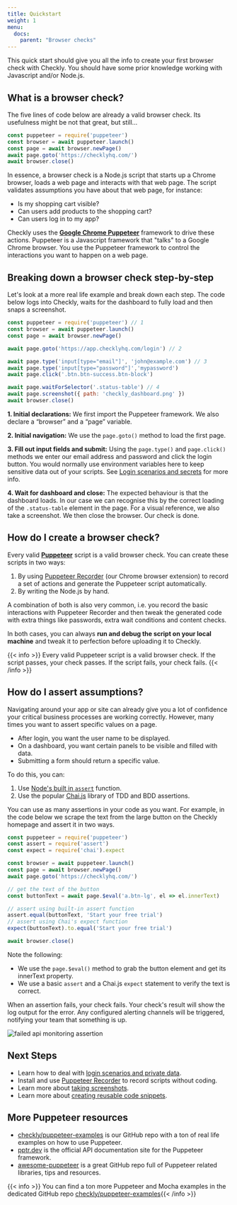 ```yaml
---
title: Quickstart
weight: 1
menu:
  docs:
    parent: "Browser checks"
---
```

This quick start should give you all the info to create your first browser check with Checkly. You should have some prior
knowledge working with Javascript and/or Node.js.

## What is a browser check?

The five lines of code below are already a valid browser check. Its usefulness might be not that great, but still...
 ```js
const puppeteer = require('puppeteer')
const browser = await puppeteer.launch()
const page = await browser.newPage()
await page.goto('https://checklyhq.com/')
await browser.close()
 ```
 
In essence, a browser check is a Node.js script that starts up a Chrome browser, loads a web page and interacts with that web page.
The script validates assumptions you have about that web page, for instance:

- Is my shopping cart visible?
- Can users add products to the shopping cart?
- Can users log in to my app?

Checkly uses the **[Google Chrome Puppeteer](https://github.com/GoogleChrome/puppeteer)** framework to drive these actions. 
Puppeteer is a Javascript framework that "talks" to a  Google Chrome browser. You use the Puppeteer framework to control the 
interactions you want to happen on a web page.

## Breaking down a browser check step-by-step

Let's look at a more real life example and break down each step. The code below logs into Checkly, waits for the dashboard
to fully load and then snaps a screenshot.

```js
const puppeteer = require('puppeteer') // 1
const browser = await puppeteer.launch()
const page = await browser.newPage()

await page.goto('https://app.checklyhq.com/login') // 2

await page.type('input[type="email"]', 'john@example.com') // 3
await page.type('input[type="password"]','mypassword')
await page.click('.btn.btn-success.btn-block')

await page.waitForSelector('.status-table') // 4
await page.screenshot({ path: 'checkly_dashboard.png' })
await browser.close()
```

**1. Initial declarations:** We first import the Puppeteer framework. We also declare a “browser” and a “page” variable.

**2. Initial navigation:** We use the `page.goto()` method to load the first page.

**3. Fill out input fields and submit:** Using the `page.type()` and `page.click()` methods we enter our email address and
password and click the login button. You would normally use environment variables here to keep sensitive data
out of your scripts. See [Login scenarios and secrets](/docs/browser-checks/login-and-secrets/) for more info.

**4. Wait for dashboard and close:** The expected behaviour is that the dashboard loads. In our case we can recognise this
by the correct loading of the `.status-table` element in the page. For a visual reference, we also take a screenshot.
We then close the browser. Our check is done.

## How do I create a browser check?

Every valid **[Puppeteer](https://github.com/GoogleChrome/puppeteer)** script is a valid browser check. You can create these scripts in two ways:

1. By using [Puppeteer Recorder](/puppeteer-recorder/) (our Chrome browser extension) to record a set of actions and generate the Puppeteer script automatically.
2. By writing the Node.js by hand. 

A combination of both is also very common, i.e. you record the basic interactions with Puppeteer Recorder and then tweak
the generated code with extra things like passwords, extra wait conditions and content checks.

In both cases, you can always **run and debug the script on your local machine** and tweak it to perfection before uploading it
to Checkly.


{{< info >}}  Every valid Puppeteer script is a valid browser check. If the script passes, your check passes. If the script fails, your check fails. {{< /info >}}


## How do I assert assumptions?

Navigating around your app or site can already give you a lot of confidence your critical business processes are working correctly.
However, many times you want to assert specific values on a page.

- After login, you want the user name to be displayed.
- On a dashboard, you want certain panels to be visible and filled with data.
- Submitting a form should return a specific value.

To do this, you can:

1. Use [Node's built in `assert`](https://nodejs.org/api/assert.html) function.
2. Use the popular [Chai.js](https://www.chaijs.com/) library of TDD and BDD assertions.

You can use as many assertions in your code as you want. For example, in the code below we scrape the text from the 
large button on the Checkly homepage and assert it in two ways.
 ```js
const puppeteer = require('puppeteer')
const assert = require('assert')
const expect = require('chai').expect

const browser = await puppeteer.launch()
const page = await browser.newPage()
await page.goto('https://checklyhq.com/')

// get the text of the button
const buttonText = await page.$eval('a.btn-lg', el => el.innerText)

// assert using built-in assert function
assert.equal(buttonText, 'Start your free trial') 
// assert using Chai's expect function
expect(buttonText).to.equal('Start your free trial') 

await browser.close()
 ```
Note the following:

- We use the `page.$eval()` method to grab the button element and get its innerText property.
- We use a basic `assert` and a Chai.js `expect` statement to verify the text is correct.

When an assertion fails, your check fails. Your check's result will show the log output for the error. Any configured 
alerting channels will be triggered, notifying your team that something is up.

![failed api monitoring assertion](/docs/images/browser-checks/failed_assertion.png)


## Next Steps

- Learn how to deal with [login scenarios and private data](/docs/browser-checks/login-and-secrets/).
- Install and use [Puppeteer Recorder](/docs/puppeteer-recorder/overview/) to record scripts without coding.
- Learn more about [taking screenshots](/docs/browser-checks/screenshots/).
- Learn more about [creating reusable code snippets](/docs/browser-checks/partials-code-snippets/).

## More Puppeteer resources

- [checkly/puppeteer-examples](https://github.com/checkly/puppeteer-examples) is our GitHub repo with a ton of real life examples on how to use Puppeteer.
- [pptr.dev](https://pptr.dev/) is the official API documentation site for the Puppeteer framework.
- [awesome-puppeteer](https://github.com/transitive-bullshit/awesome-puppeteer) is a great GitHub repo full of Puppeteer related libraries, tips and resources.

{{< info >}} You can find a ton more Puppeteer and Mocha examples in the dedicated GitHub repo [checkly/puppeteer-examples](https://github.com/checkly/puppeteer-examples){{< /info >}}
